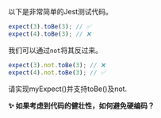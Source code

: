 以下是非常简单的Jest测试代码。

```js
expect(3).toBe(3); // ✅
expect(4).toBe(3); // ❌
```

我们可以通过`not`将其反过来。

```js
expect(3).not.toBe(3); // ❌
expect(4).not.toBe(3); // ✅
```

请实现myExpect()并支持toBe()及not.

**✨ 如果考虑到代码的健壮性，如何避免硬编码？**
